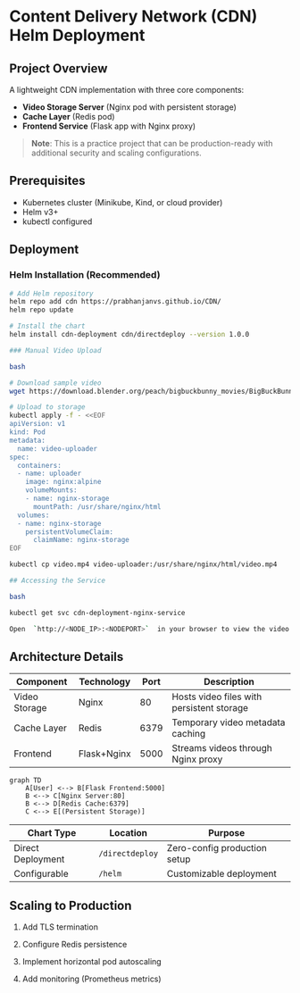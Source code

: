 
# Content Delivery Network (CDN) Helm Deployment

## Project Overview
A lightweight CDN implementation with three core components:
- **Video Storage Server** (Nginx pod with persistent storage)
- **Cache Layer** (Redis pod)
- **Frontend Service** (Flask app with Nginx proxy)

> **Note**: This is a practice project that can be production-ready with additional security and scaling configurations.

## Prerequisites
- Kubernetes cluster (Minikube, Kind, or cloud provider)
- Helm v3+
- kubectl configured

## Deployment

### Helm Installation (Recommended)
```bash
# Add Helm repository
helm repo add cdn https://prabhanjanvs.github.io/CDN/
helm repo update

# Install the chart
helm install cdn-deployment cdn/directdeploy --version 1.0.0

### Manual Video Upload

bash

# Download sample video
wget https://download.blender.org/peach/bigbuckbunny_movies/BigBuckBunny_640x360.m4v -O video.mp4

# Upload to storage
kubectl apply -f - <<EOF
apiVersion: v1
kind: Pod
metadata:
  name: video-uploader
spec:
  containers:
  - name: uploader
    image: nginx:alpine
    volumeMounts:
    - name: nginx-storage
      mountPath: /usr/share/nginx/html
  volumes:
  - name: nginx-storage
    persistentVolumeClaim:
      claimName: nginx-storage
EOF

kubectl cp video.mp4 video-uploader:/usr/share/nginx/html/video.mp4

## Accessing the Service

bash

kubectl get svc cdn-deployment-nginx-service

Open  `http://<NODE_IP>:<NODEPORT>`  in your browser to view the video.
```

## Architecture Details

| Component       | Technology | Port  | Description                          |
|----------------|------------|-------|--------------------------------------|
| Video Storage  | Nginx      | 80    | Hosts video files with persistent storage |
| Cache Layer    | Redis      | 6379  | Temporary video metadata caching     |
| Frontend       | Flask+Nginx| 5000  | Streams videos through Nginx proxy   |


```mermaid
graph TD
    A[User] <--> B[Flask Frontend:5000]
    B <--> C[Nginx Server:80]
    B <--> D[Redis Cache:6379]
    C <--> E[(Persistent Storage)]
```

| Chart Type       | Location               | Purpose                     |
|------------------|------------------------|-----------------------------|
| Direct Deployment | `/directdeploy`        | Zero-config production setup|
| Configurable     | `/helm`                | Customizable deployment     |

## Scaling to Production

1.  Add TLS termination
    
2.  Configure Redis persistence
    
3.  Implement horizontal pod autoscaling
    
4.  Add monitoring (Prometheus metrics)